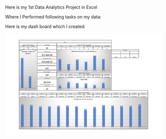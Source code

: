 Here is my 1st Data Analytics Project in Excel 

Where I Performed following tasks on my data:


Here is my dash board which I created:

<img src="Analysis project 1-1.jpg"/><br><br>
